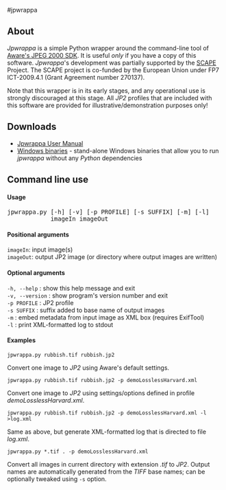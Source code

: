 #jpwrappa

## About
_Jpwrappa_ is a simple Python wrapper around the command-line tool of [Aware's JPEG 2000 SDK][1]. It is useful *only* if you have a copy of this software.  *Jpwrappa*'s development was partially supported by the [SCAPE][4] Project. The SCAPE project is co-funded by the European Union under FP7 ICT-2009.4.1 (Grant Agreement number 270137).

Note that this wrapper is in its early stages, and any operational use is strongly discouraged at this stage. All *JP2* profiles that are included with this software are provided for illustrative/demonstration purposes only!

## Downloads

* [ Jpwrappa User Manual](https://github.com/openplanets/jpwrappa/blob/master/doc/jpWrappaUserManual.md)
* [Windows binaries](https://bintray.com/pkg/show/general/openplanets/binaries/jpwrappa) - stand-alone Windows binaries that allow you to run *jpwrappa* without any *Python* dependencies 

## Command line use

#### Usage
<pre>
jpwrappa.py [-h] [-v] [-p PROFILE] [-s SUFFIX] [-m] [-l]  
            imageIn imageOut
</pre>

#### Positional arguments

`imageIn`: input image(s)  
`imageOut`: output JP2 image (or directory where output images are written)

#### Optional arguments

`-h, --help` : show this help message and exit  
`-v, --version` : show program's version number and exit  
`-p PROFILE` : JP2 profile  
`-s SUFFIX` : suffix added to base name of output images  
`-m` : embed metadata from input image as XML box (requires ExifTool)  
`-l` : print XML-formatted log to stdout  


#### Examples

`jpwrappa.py rubbish.tif rubbish.jp2`

Convert one image to *JP2* using Aware's default settings.

`jpwrappa.py rubbish.tif rubbish.jp2 -p demoLosslessHarvard.xml`

Convert one  image to *JP2* using settings/options defined in profile *demoLosslessHarvard.xml*. 

`jpwrappa.py rubbish.tif rubbish.jp2 -p demoLosslessHarvard.xml -l >log.xml`

Same as above, but generate XML-formatted log that is directed to file *log.xml*.

`jpwrappa.py *.tif . -p demoLosslessHarvard.xml`

Convert all images in current directory with extension *.tif* to *JP2*. Output names are automatically generated from the *TIFF* base names; can be optionally tweaked using `-s` option.



[1]: http://www.aware.com/imaging/jpeg2000sdk.html
[4]: http://www.scape-project.eu/